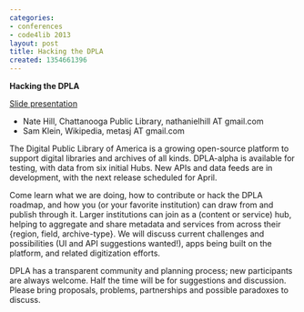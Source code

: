 ```yaml
---
categories:
- conferences
- code4lib 2013
layout: post
title: Hacking the DPLA
created: 1354661396
---
```

<strong>Hacking the DPLA</strong>
<br/>
<p><a href="http://www.slideshare.net/natenatenate/dpla-chicago">Slide presentation</a></p>

<ul>
<li>Nate Hill, Chattanooga Public Library, nathanielhill AT gmail.com</li>
<li>Sam Klein, Wikipedia, metasj AT gmail.com</li>
</ul>

The Digital Public Library of America is a growing open-source platform to support digital libraries and archives of all kinds. DPLA-alpha is available for testing, with data from six initial Hubs. New APIs and data feeds are in development, with the next release scheduled for April.

Come learn what we are doing, how to contribute or hack the DPLA roadmap, and how you (or your favorite institution) can draw from and publish through it. Larger institutions can join as a (content or service) hub, helping to aggregate and share metadata and services from across their {region, field, archive-type}. We will discuss current challenges and possibilities (UI and API suggestions wanted!), apps being built on the platform, and related digitization efforts.

DPLA has a transparent community and planning process; new participants are always welcome. Half the time will be for suggestions and discussion. Please bring proposals, problems, partnerships and possible paradoxes to discuss.
